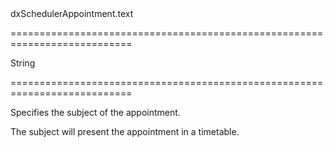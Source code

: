<!--id-->dxSchedulerAppointment.text<!--/id-->
===========================================================================
<!--type-->String<!--/type-->
===========================================================================

<!--shortDescription-->
Specifies the subject of the appointment.
<!--/shortDescription-->

<!--fullDescription-->
The subject will present the appointment in a timetable.
<!--/fullDescription-->